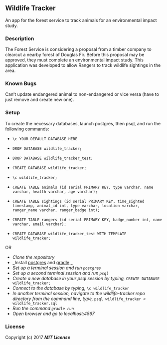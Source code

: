## Wildlife Tracker

An app for the forest service to track animals for an environmental impact study.

### Description

The Forest Service is considering a proposal from a timber company to clearcut a nearby forest of Douglas Fir. Before this proposal may be approved, they must complete an environmental impact study. This application was developed to allow Rangers to track wildlife sightings in the area.

### Known Bugs
Can’t update endangered animal to non-endangered or vice versa (have to just remove and create new one).

### Setup

To create the necessary databases, launch postgres, then psql, and run the following commands:

<!-- * `\c mf -->
* `\c YOUR_DEFAULT_DATABASE_HERE`
* `DROP DATABASE wildlife_tracker;`
* `DROP DATABASE wildlife_tracker_test;`

* `CREATE DATABASE wildlife_tracker;`
* `\c wildlife_tracker;`
* `CREATE TABLE animals (id serial PRIMARY KEY, type varchar, name varchar, health varchar, age varchar);`
* `CREATE TABLE sightings (id serial PRIMARY KEY, time_sighted timestamp, animal_id int, type varchar, location varchar, ranger_name varchar, ranger_badge int);`
* `CREATE TABLE rangers (id serial PRIMARY KEY, badge_number int, name varchar, email varchar);`
* `CREATE DATABASE wildlife_tracker_test WITH TEMPLATE wildlife_tracker;`

OR

* _Clone the repository_
* _Install [postgres](https://www.learnhowtoprogram.com/java/database-basics/installing-postgres-300b6a5b-7e65-4c23-b024-3d9e22dc5fe9) and [gradle](https://www.learnhowtoprogram.com/java/behavior-driven-development-with-java-604c2c27-3431-444d-8047-2fb947d022c6/gradle-and-project-dependencies) _
* _Set up a terminal session and run `postgres`_
* _Set up a second terminal session and run `psql`_
* _Create a new database in your psql session by typing,_ `CREATE DATABASE wildlife_tracker;`
* _Connect to the database by typing,_ `\c wildlife_tracker`
* _In another terminal session, navigate to the wildlife-tracker repo directory from the command line, type,_ `psql wildlife_tracker < wildlife_tracker.sql`
* _Run the command `gradle run`_
* _Open browser and go to localhost:4567_

### License

Copyright (c) 2017 **_MIT License_**
